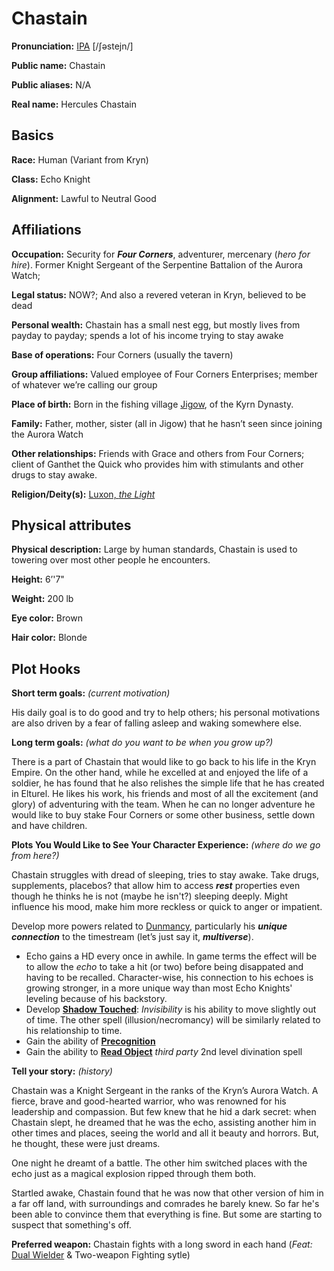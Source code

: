 # Chastain

**Pronunciation:** [IPA](https://en.wikipedia.org/wiki/Help:IPA/English
) [/ʃəstejn/] 

**Public name:** Chastain

**Public aliases:** N/A

**Real name:** Hercules Chastain

## Basics

**Race:** Human (Variant from Kryn)

**Class:** Echo Knight

**Alignment:** Lawful to Neutral Good

## Affiliations

**Occupation:** Security for ***Four Corners***, adventurer, mercenary (*hero for hire*). Former Knight Sergeant of the Serpentine Battalion of the Aurora Watch; 

**Legal status:** NOW?; And also a revered veteran in Kryn, believed to be dead

**Personal wealth:** Chastain has a small nest egg, but mostly lives from payday to payday; spends a lot of his income trying to stay awake

**Base of operations:** Four Corners (usually the tavern)

**Group affiliations:** Valued employee of Four Corners Enterprises; member of whatever we’re calling our group
 
**Place of birth:** Born in the fishing village [Jigow](https://criticalrole.fandom.com/wiki/Jigow), of the Kyrn Dynasty. 

**Family:** Father, mother, sister (all in Jigow) that he hasn’t seen since joining the Aurora Watch

**Other relationships:** Friends with Grace and others from Four Corners; client of Ganthet the Quick who provides him with stimulants and other drugs to stay awake.

**Religion/Deity(s):** [Luxon, *the Light*](https://criticalrole.fandom.com/wiki/The_Luxon) 

## Physical attributes
 
**Physical description:** Large by human standards, Chastain is used to towering over most other people he encounters.

**Height:** 6’'7"

**Weight:** 200 lb

**Eye color:** Brown

**Hair color:** Blonde

## Plot Hooks
 
**Short term goals:** *(current motivation)* 

His daily goal is to do good and try to help others; his personal motivations are also driven by a fear of falling asleep and waking somewhere else.

**Long term goals:** *(what do you want to be when you grow up?)* 

There is a part of Chastain that would like to go back to his life in the Kryn Empire. On the other hand, while he excelled at and enjoyed the life of a soldier, he has found that he also relishes the simple life that he has created in Elturel. He likes his work, his friends and most of all the excitement (and glory) of adventuring with the team. When he can no longer adventure he would like to buy stake Four Corners or some other business, settle down and have children.

**Plots You Would Like to See Your Character Experience:** *(where do we go from here?)*

Chastain struggles with dread of sleeping, tries to stay awake. Take drugs, supplements, placebos? that allow him to access ***rest*** properties even though he thinks he is not (maybe he isn't?) sleeping deeply. Might influence his mood, make him more reckless or quick to anger or impatient.

Develop more powers related to [Dunmancy](https://criticalrole.fandom.com/wiki/Dunamancy), particularly his ***unique connection*** to the timestream (let’s just say it, ***multiverse***).
  * Echo gains a HD every once in awhile. In game terms the effect will be to allow the *echo* to take a hit (or two) before being disappated and having to be recalled. Character-wise, his connection to his echoes is growing stronger, in a more unique way than most Echo Knights' leveling because of his backstory.
  * Develop [**Shadow Touched**](http://dnd5e.wikidot.com/feat:shadow-touched): *Invisibility* is his ability to move slightly out of time. The other spell (illusion/necromancy) will be similarly related to his relationship to time.
  * Gain the ability of [**Precognition**](https://www.dandwiki.com/wiki/Precognition_(5e_Feat))
  * Gain the ability to [**Read Object**](https://www.5esrd.com/spellcasting/3pp-spells/spells-open-design-llc/read-object/) *third party* 2nd level divination spell

**Tell your story:** *(history)*

Chastain was a Knight Sergeant in the ranks of the Kryn’s Aurora Watch. A fierce, brave and good-hearted warrior, who was renowned for his leadership and compassion. But few knew that he hid a dark secret: when Chastain slept, he dreamed that he was the echo, assisting another him in other times and places, seeing the world and all it beauty and horrors. But, he thought, these were just dreams. 

One night he dreamt of a battle. The other him switched places with the echo just as a magical explosion ripped through them both. 

Startled awake, Chastain found that he was now that other version of him in a far off land, with surroundings and comrades he barely knew. So far he's been able to convince them that everything is fine. But some are starting to suspect that something's off.

**Preferred weapon:**
Chastain fights with a long sword in each hand (*Feat:* [Dual Wielder](http://dnd5e.wikidot.com/feat:dual-wielder) & Two-weapon Fighting sytle)
